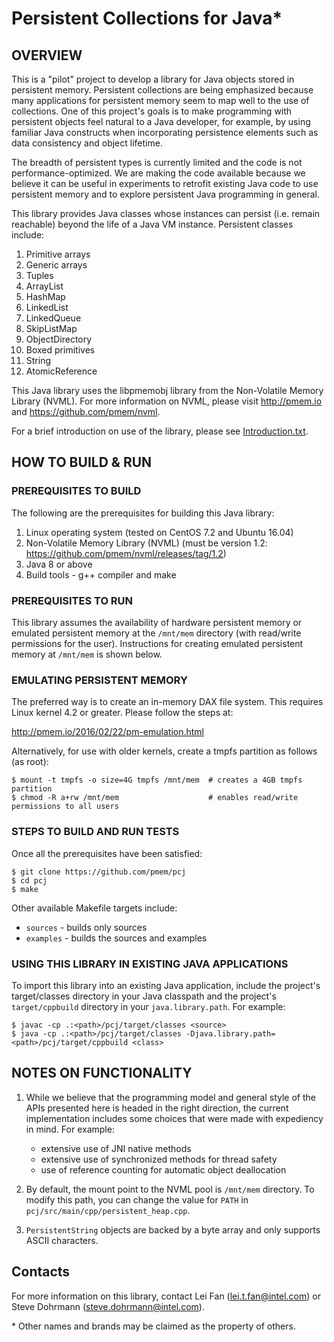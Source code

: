 # Persistent Collections for Java* #


## OVERVIEW ##
This is a "pilot" project to develop a library for Java objects stored in persistent memory.
Persistent collections are being emphasized because many applications for persistent memory
seem to map well to the use of collections.  One of this project's goals is to make programming 
with persistent objects feel natural to a Java developer, for example, by using familiar Java
constructs when incorporating persistence elements such as data consistency and object lifetime.  

The breadth of persistent types is currently limited and the code is not performance-optimized.
We are making the code available because we believe it can be useful in experiments to retrofit 
existing Java code to use persistent memory and to explore persistent Java programming in general.

This library provides Java classes whose instances can persist (i.e. remain reachable) beyond the
life of a Java VM instance. Persistent classes include:

1.  Primitive arrays
2.  Generic arrays
3.  Tuples
4.  ArrayList
5.  HashMap
6.  LinkedList
7.  LinkedQueue
8.  SkipListMap
9.  ObjectDirectory
10. Boxed primitives
11. String
12. AtomicReference
  
This Java library uses the libpmemobj library from the Non-Volatile Memory Library (NVML). 
For more information on NVML, please visit http://pmem.io and https://github.com/pmem/nvml.

For a brief introduction on use of the library, please see [Introduction.txt](Introduction.txt).

## HOW TO BUILD & RUN ##

### PREREQUISITES TO BUILD ###
The following are the prerequisites for building this Java library:

1. Linux operating system (tested on CentOS 7.2 and Ubuntu 16.04)
2. Non-Volatile Memory Library (NVML) (must be version 1.2: https://github.com/pmem/nvml/releases/tag/1.2)
3. Java 8 or above
4. Build tools - g++ compiler and make

### PREREQUISITES TO RUN ###
This library assumes the availability of hardware persistent memory or emulated persistent memory 
at the ```/mnt/mem``` directory (with read/write permissions for the user).  Instructions for creating 
emulated persistent memory at ```/mnt/mem``` is shown below.

### EMULATING PERSISTENT MEMORY ###
The preferred way is to create an in-memory DAX file system. This requires Linux kernel 4.2 or 
greater. Please follow the steps at:

   http://pmem.io/2016/02/22/pm-emulation.html

Alternatively, for use with older kernels, create a tmpfs partition as follows (as root):
   ```
   $ mount -t tmpfs -o size=4G tmpfs /mnt/mem  # creates a 4GB tmpfs partition
   $ chmod -R a+rw /mnt/mem                    # enables read/write permissions to all users
   ```
### STEPS TO BUILD AND RUN TESTS ###
Once all the prerequisites have been satisfied:
   ```
   $ git clone https://github.com/pmem/pcj
   $ cd pcj
   $ make
   ```
Other available Makefile targets include:

   - `sources` - builds only sources
   - `examples` - builds the sources and examples

### USING THIS LIBRARY IN EXISTING JAVA APPLICATIONS ###
To import this library into an existing Java application, include the project's target/classes 
directory in your Java classpath and the project's ```target/cppbuild``` directory in your 
```java.library.path```.  For example: 
   ```
   $ javac -cp .:<path>/pcj/target/classes <source>
   $ java -cp .:<path>/pcj/target/classes -Djava.library.path=<path>/pcj/target/cppbuild <class>
   ```
## NOTES ON FUNCTIONALITY ##
1. While we believe that the programming model and general style of the APIs presented here is 
   headed in the right direction, the current implementation includes some choices that were made 
   with expediency in mind.  For example:

   - extensive use of JNI native methods
   - extensive use of synchronized methods for thread safety
   - use of reference counting for automatic object deallocation

2. By default, the mount point to the NVML pool is ```/mnt/mem``` directory. To modify this path, you 
   can change the value for ```PATH``` in ```pcj/src/main/cpp/persistent_heap.cpp```.

3. ```PersistentString``` objects are backed by a byte array and only supports ASCII characters.

## Contacts ##

For more information on this library, contact Lei Fan (lei.t.fan@intel.com) or Steve Dohrmann (steve.dohrmann@intel.com).

\* Other names and brands may be claimed as the property of others.
